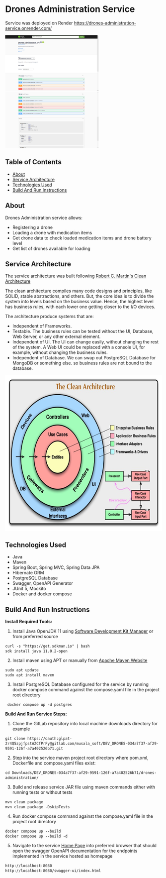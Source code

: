 # Drones Administration Service

Service was deployed on Render
https://drones-administration-service.onrender.com/

<a href="https://drones-administration-service.onrender.com/">
  <picture>
    <img src="screenshots/capture1.png" height="180" width="300" alt="Spring"/>
  </picture>
</a>

<a href="https://drones-administration-service.onrender.com/">
  <picture>
    <img src="screenshots/capture2.png" height="180" width="300" alt="Spring"/>
  </picture>
</a>


## Table of Contents

- [About](#About)
- [Service Architecture](#service-architecture)
- [Technologies Used](#technologies-used)
- [Build And Run Instructions](#build-and-run-instructions)


## About

Drones Administration service allows:
- Registering a drone
- Loading a drone with medication items
- Get drone data to check loaded medication items and drone battery level
- Get list of drones available for loading

## Service Architecture

The service architecture was built following [Robert C. Martin's Clean Architecture](https://blog.cleancoder.com/uncle-bob/2012/08/13/the-clean-architecture.html)

The clean architecture compiles many code designs and principles, like SOLID, stable abstractions, and others. But, the core idea is to divide the system into levels based on the business value. Hence, the highest level has business rules, with each lower one getting closer to the I/O devices.

The architecture produce systems that are:

- Independent of Frameworks.
- Testable. The business rules can be tested without the UI, Database, Web Server, or any other external element.
- Independent of UI. The UI can change easily, without changing the rest of the system. A Web UI could be replaced with a console UI, for example, without changing the business rules.
- Independent of Database. We can swap out PostgreSQL Database for MongoDB or something else. so business rules are not bound to the database.

<a href="https://blog.cleancoder.com/uncle-bob/2012/08/13/the-clean-architecture.html">
  <picture>
    <img src="screenshots/CleanArchitecture.jpg" height="500" width="700" alt="Spring"/>
  </picture>
</a>

## Technologies Used

- Java
- Maven
- Spring Boot, Spring MVC, Spring Data JPA
- Hibernate ORM
- PostgreSQL Database
- Swagger, OpenAPI Generator
- JUnit 5, Mockito
- Docker and docker compose

## Build And Run Instructions

**Install Required Tools:**

1. Install Java OpenJDK 11 using [Software Development Kit Manager](https://sdkman.io/) or from preferred source
```
curl -s "https://get.sdkman.io" | bash
sdk install java 11.0.2-open
```
2. Install maven using APT or manually from [Apache Maven Website](https://maven.apache.org/install.html)
```
sudo apt update
sudo apt install maven
```

3. Install PostgreSQL Database configured for the service by running docker compose command against the compose.yaml file in the project root directory

```
 docker compose up -d postgres
```

**Build And Run Service Steps:**

1. Clone the GitLab repository into local machine downloads directory for example

```
git clone https://oauth:glpat-2r4Q5zpjfpstAZCfPrFy@gitlab.com/musala_soft/DEV_DRONES-034a7f37-af29-9591-126f-a7a402526b71.git
```

2. Step into the service maven project root directory where pom.xml, Dockerfile and compose.yaml files exist:
```
cd Downloads/DEV_DRONES-034a7f37-af29-9591-126f-a7a402526b71/drones-administration/
```

3. Build and release service JAR file using maven commands either with running tests or without tests

```
mvn clean package
mvn clean package -DskipTests
```

4. Run docker compose command against the compose.yaml file in the project root directory

```
docker compose up --build
docker compose up --build -d
```
5. Navigate to the service [Home Page](http://localhost:8080/) into preferred browser that should open the swagger OpenAPI documentation for the endpoints implemented in the service hosted as homepage

```
http://localhost:8080
http://localhost:8080/swagger-ui/index.html
```
